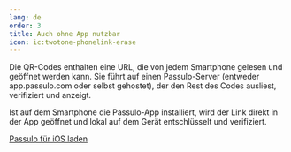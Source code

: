 ```yaml
---
lang: de
order: 3
title: Auch ohne App nutzbar
icon: ic:twotone-phonelink-erase
---
```


Die QR-Codes enthalten eine URL, die von jedem Smartphone gelesen und geöffnet werden kann. 
Sie führt auf einen Passulo-Server (entweder app.passulo.com oder selbst gehostet), der den Rest des Codes ausliest,
verifiziert und anzeigt.

Ist auf dem Smartphone die Passulo-App installiert, wird der Link direkt in der App geöffnet und lokal auf dem Gerät 
entschlüsselt und verifiziert.

<a class="btn btn-outline-primary" href="https://apps.apple.com/app/passulo/id1610341734" role="button" target="_blank">
<span class="iconify-inline" data-icon="simple-icons:appstore"></span> Passulo für iOS laden</a>